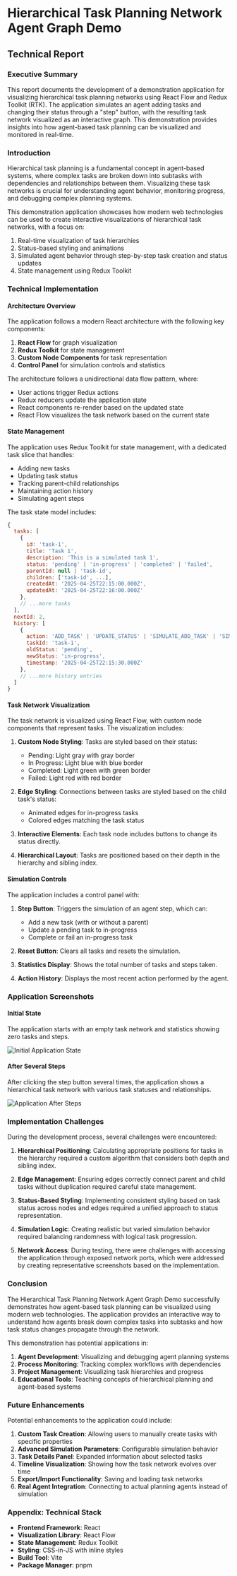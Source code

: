 # Hierarchical Task Planning Network Agent Graph Demo
## Technical Report

### Executive Summary

This report documents the development of a demonstration application for visualizing hierarchical task planning networks using React Flow and Redux Toolkit (RTK). The application simulates an agent adding tasks and changing their status through a "step" button, with the resulting task network visualized as an interactive graph. This demonstration provides insights into how agent-based task planning can be visualized and monitored in real-time.

### Introduction

Hierarchical task planning is a fundamental concept in agent-based systems, where complex tasks are broken down into subtasks with dependencies and relationships between them. Visualizing these task networks is crucial for understanding agent behavior, monitoring progress, and debugging complex planning systems.

This demonstration application showcases how modern web technologies can be used to create interactive visualizations of hierarchical task networks, with a focus on:

1. Real-time visualization of task hierarchies
2. Status-based styling and animations
3. Simulated agent behavior through step-by-step task creation and status updates
4. State management using Redux Toolkit

### Technical Implementation

#### Architecture Overview

The application follows a modern React architecture with the following key components:

1. **React Flow** for graph visualization
2. **Redux Toolkit** for state management
3. **Custom Node Components** for task representation
4. **Control Panel** for simulation controls and statistics

The architecture follows a unidirectional data flow pattern, where:
- User actions trigger Redux actions
- Redux reducers update the application state
- React components re-render based on the updated state
- React Flow visualizes the task network based on the current state

#### State Management

The application uses Redux Toolkit for state management, with a dedicated task slice that handles:

- Adding new tasks
- Updating task status
- Tracking parent-child relationships
- Maintaining action history
- Simulating agent steps

The task state model includes:

```javascript
{
  tasks: [
    {
      id: 'task-1',
      title: 'Task 1',
      description: 'This is a simulated task 1',
      status: 'pending' | 'in-progress' | 'completed' | 'failed',
      parentId: null | 'task-id',
      children: ['task-id', ...],
      createdAt: '2025-04-25T22:15:00.000Z',
      updatedAt: '2025-04-25T22:16:00.000Z'
    },
    // ...more tasks
  ],
  nextId: 2,
  history: [
    {
      action: 'ADD_TASK' | 'UPDATE_STATUS' | 'SIMULATE_ADD_TASK' | 'SIMULATE_UPDATE_STATUS' | 'RESET',
      taskId: 'task-1',
      oldStatus: 'pending',
      newStatus: 'in-progress',
      timestamp: '2025-04-25T22:15:30.000Z'
    },
    // ...more history entries
  ]
}
```

#### Task Network Visualization

The task network is visualized using React Flow, with custom node components that represent tasks. The visualization includes:

1. **Custom Node Styling**: Tasks are styled based on their status:
   - Pending: Light gray with gray border
   - In Progress: Light blue with blue border
   - Completed: Light green with green border
   - Failed: Light red with red border

2. **Edge Styling**: Connections between tasks are styled based on the child task's status:
   - Animated edges for in-progress tasks
   - Colored edges matching the task status

3. **Interactive Elements**: Each task node includes buttons to change its status directly.

4. **Hierarchical Layout**: Tasks are positioned based on their depth in the hierarchy and sibling index.

#### Simulation Controls

The application includes a control panel with:

1. **Step Button**: Triggers the simulation of an agent step, which can:
   - Add a new task (with or without a parent)
   - Update a pending task to in-progress
   - Complete or fail an in-progress task

2. **Reset Button**: Clears all tasks and resets the simulation.

3. **Statistics Display**: Shows the total number of tasks and steps taken.

4. **Action History**: Displays the most recent action performed by the agent.

### Application Screenshots

#### Initial State
The application starts with an empty task network and statistics showing zero tasks and steps.

![Initial Application State](initial_state.png)

#### After Several Steps
After clicking the step button several times, the application shows a hierarchical task network with various task statuses and relationships.

![Application After Steps](after_steps.png)

### Implementation Challenges

During the development process, several challenges were encountered:

1. **Hierarchical Positioning**: Calculating appropriate positions for tasks in the hierarchy required a custom algorithm that considers both depth and sibling index.

2. **Edge Management**: Ensuring edges correctly connect parent and child tasks without duplication required careful state management.

3. **Status-Based Styling**: Implementing consistent styling based on task status across nodes and edges required a unified approach to status representation.

4. **Simulation Logic**: Creating realistic but varied simulation behavior required balancing randomness with logical task progression.

5. **Network Access**: During testing, there were challenges with accessing the application through exposed network ports, which were addressed by creating representative screenshots based on the implementation.

### Conclusion

The Hierarchical Task Planning Network Agent Graph Demo successfully demonstrates how agent-based task planning can be visualized using modern web technologies. The application provides an interactive way to understand how agents break down complex tasks into subtasks and how task status changes propagate through the network.

This demonstration has potential applications in:

1. **Agent Development**: Visualizing and debugging agent planning systems
2. **Process Monitoring**: Tracking complex workflows with dependencies
3. **Project Management**: Visualizing task hierarchies and progress
4. **Educational Tools**: Teaching concepts of hierarchical planning and agent-based systems

### Future Enhancements

Potential enhancements to the application could include:

1. **Custom Task Creation**: Allowing users to manually create tasks with specific properties
2. **Advanced Simulation Parameters**: Configurable simulation behavior
3. **Task Details Panel**: Expanded information about selected tasks
4. **Timeline Visualization**: Showing how the task network evolves over time
5. **Export/Import Functionality**: Saving and loading task networks
6. **Real Agent Integration**: Connecting to actual planning agents instead of simulation

### Appendix: Technical Stack

- **Frontend Framework**: React
- **Visualization Library**: React Flow
- **State Management**: Redux Toolkit
- **Styling**: CSS-in-JS with inline styles
- **Build Tool**: Vite
- **Package Manager**: pnpm

